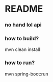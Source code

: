 # README #

### no hand lol api ###

### how to build? ###

mvn clean install

### how to run? ###

mvn spring-boot:run